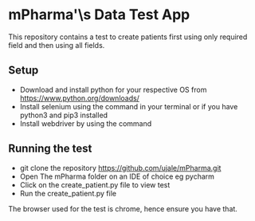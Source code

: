 # mPharma'\s Data Test App
This repository contains a test to create patients first using only required field and then using all fields.

## Setup
- Download and install python for your respective OS from https://www.python.org/downloads/
- Install selenium using the command in your terminal <pip install selenium> or <pip3 install selenium> if you have python3 and pip3 installed
- Install webdriver by using the command <pip3 install webdriver-manager>

## Running the test
- git clone the repository <https://github.com/ujale/mPharma.git>
- Open The mPharma folder on an IDE of choice eg pycharm
- Click on the create_patient.py file to view test
- Run the create_patient.py file

The browser used for the test is chrome, hence ensure you have that.
